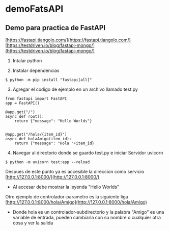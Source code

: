 # demoFatsAPI
## Demo para practica de FastAPI

[https://fastapi.tiangolo.com/](https://fastapi.tiangolo.com/)
[https://testdriven.io/blog/fastapi-mongo/](https://testdriven.io/blog/fastapi-mongo/)

1. Intalar python

2. Instalar dependencias
```
$ python -m pip install "fastapi[all]"
```
3. Agregar el codigo de ejemplo en un archivo llamado test.py

```
from fastapi import FastAPI
app = FastAPI()

@app.get("/")
async def root():
    return {"message": "Hello Worlds"}


@app.get("/hola/{item_id}")
async def holaAmigo(item_id):
    return {"message": "Hola "+item_id}
```

4. Navegar al directorio donde se guardo test.py e iniciar Servidor uvicorn
```
$ python -m uvicorn test:app --reload
```
Despues de este punto ya es accesible la direccion como servicio 
[http://127.0.0.1:8000/](http://127.0.0.1:8000/)

- Al accesar debe mostrar la leyenda "Hello Worlds"

Otro ejemplo de controlador-parametro es la siguiente liga 
[http://127.0.0.1:8000/hola/Amigo](http://127.0.0.1:8000/hola/Amigo)

- Donde hola es un controlador-subdirectorio y la palabra "Amigo" es una variable de entrada, pueden cambiarla con su nombre o cualquier otra cosa y ver la salida
